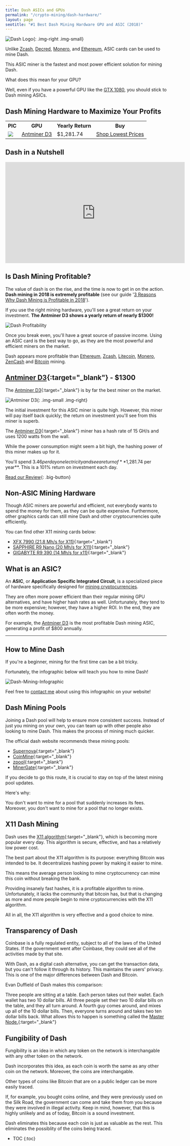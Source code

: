 ```yaml
---
title: Dash ASICs and GPUs    
permalink: "/crypto-mining/dash-hardware/"
layout: page
seotitle: "#1 Best Dash Mining Hardware GPU and ASIC (2018)" 
--- 
```

![Dash Logo](/img/cryptocurrency/dash.png){: .img-right .img-small}



Unlike [Zcash](/crypto-mining/zcash-hardware/), [Decred](/crypto-mining/decred-hardware/), [Monero](/crypto-mining/monero-hardware/), and [Ethereum](/crypto-mining/ethereum-hardware/), ASIC cards can be used to mine Dash. 

This ASIC miner is the fastest and most power efficient solution for mining Dash.

What does this mean for your GPU?

Well, even if you have a powerful GPU like the [GTX 1080](/crypto-mining/gtx-1080-review/), you should stick to Dash mining ASICs.

## Dash Mining Hardware to Maximize Your Profits 

<table class="basic-table" align="center">
	<tr>
		<th>PIC</th>
		<th>GPU</th>
		<th>Yearly Return</th>
		<th>Buy</th>
	</tr>
	<tr>
		<td><a href="/crypto-mining/dash-hardware/antminer-d3-review/"><img class="table-image" src="/img/cryptocurrency/antminer-d3.png" /> </a></td>
		<td><a href="/crypto-mining/dash-hardware/antminer-d3-review/">Antminer D3</a></td>
		<td>$1,281.74</td>
		<td><a target="_blank" class="big-button" href="http://rover.ebay.com/rover/1/711-53200-19255-0/1?icep_ff3=9&pub=5575177097&toolid=10001&campid=5338112809&customid=&icep_uq=antminer+d3&icep_sellerId=&icep_ex_kw=&icep_sortBy=12&icep_catId=&icep_minPrice=&icep_maxPrice=&ipn=psmain&icep_vectorid=229466&kwid=902099&mtid=824&kw=lg">Shop Lowest Prices</a></td>
	</tr>
</table>

## Dash in a Nutshell

<div class="vid-container">

<iframe width="560" height="315" src="https://www.youtube.com/embed/tfKjKPPmFb0?rel=0" frameborder="0" allowfullscreen></iframe>

</div>

## Is Dash Mining Profitable? 

The value of dash is on the rise, and the time is now to get in on the action. **Dash mining in 2018 is extremely profitable** (see our guide '[3 Reasons Why Dash Mining is Profitable in 2018](/crypto-mining/dash-mining-profitability/)').

If you use the right mining hardware, you'll see a great return on your investment. **The Antminer D3 shows a yearly return of nearly $1300!** 

![Dash Profitability](/img/cryptocurrency/dash-profit.png)

Once you break even, you'll have a great source of passive income. Using an ASIC card is the best way to go, as they are the most powerful and efficient miners on the market.

Dash appears more profitable than [Ethereum](/crypto-mining/ethereum-hardware/), [Zcash](/crypto-mining/zcash-hardware/), [Litecoin](/crypto-mining/litecoin-harware/), [Monero](/crypto-mining/monero-hardware/), [ZenCash](/crypto-mining/zencash-hardware/) and [Bitcoin](/crypto-mining/bitcoin-hardware/) mining.

## [Antminer D3](http://rover.ebay.com/rover/1/711-53200-19255-0/1?icep_ff3=9&pub=5575177097&toolid=10001&campid=5338112809&customid=&icep_uq=antminer+d3&icep_sellerId=&icep_ex_kw=&icep_sortBy=12&icep_catId=&icep_minPrice=&icep_maxPrice=&ipn=psmain&icep_vectorid=229466&kwid=902099&mtid=824&kw=lg){:target="_blank"} - $1300

The [Antminer D3](http://rover.ebay.com/rover/1/711-53200-19255-0/1?icep_ff3=9&pub=5575177097&toolid=10001&campid=5338112809&customid=&icep_uq=antminer+d3&icep_sellerId=&icep_ex_kw=&icep_sortBy=12&icep_catId=&icep_minPrice=&icep_maxPrice=&ipn=psmain&icep_vectorid=229466&kwid=902099&mtid=824&kw=lg){:target="_blank"} is by far the best miner on the market.

![Antminer D3](/img/cryptocurrency/antminer-d3.png){: .img-small .img-right}

The initial investment for this ASIC miner is quite high. However, this miner will pay itself back quickly; the return on investment you'll see from this miner is superb. 

The [Antminer D3](http://rover.ebay.com/rover/1/711-53200-19255-0/1?icep_ff3=9&pub=5575177097&toolid=10001&campid=5338112809&customid=&icep_uq=antminer+d3&icep_sellerId=&icep_ex_kw=&icep_sortBy=12&icep_catId=&icep_minPrice=&icep_maxPrice=&ipn=psmain&icep_vectorid=229466&kwid=902099&mtid=824&kw=lg){:target="_blank"} miner has a hash rate of 15 GH/s and uses 1200 watts from the wall. 

While the power consumption might seem a bit high, the hashing power of this miner makes up for it. 

You'll spend $3.46 per day on electricity and see a return of **$1,281.74 per year**. This is a 101% return on investment each day.  

[Read our Review](/crypto-mining/dash-hardware/antminer-d3-review/){: .big-button}

## Non-ASIC Mining Hardware 

Though ASIC miners are powerful and efficient, not everybody wants to spend the money for them, as they can be quite expensive. Furthermore, other graphics cards can still mine Dash and other cryptocurrencies quite efficiently. 

You can find other X11 mining cards below: 

* [XFX 7990 (21.8 Mh/s for X11)](https://www.amazon.com/gp/product/B00HGLNOHW/ref=as_li_tl?ie=UTF8&camp=1789&creative=9325&creativeASIN=B00HGLNOHW&linkCode=as2&tag=cryptocurrency06-20&linkId=d63949615ea948e49a2b3bd223d34998){:target="_blank"}
* [SAPPHIRE R9 Nano (20 Mh/s for X11)](https://www.amazon.com/gp/product/B015121DMA/ref=as_li_tl?ie=UTF8&camp=1789&creative=9325&creativeASIN=B015121DMA&linkCode=as2&tag=cryptocurrency06-20&linkId=353099044be8d6cf91a42e810e5ba223){:target="_blank"}
* [GIGABYTE R9 390 (14 Mh/s for x11)](https://www.amazon.com/gp/product/B00ZU48KFI/ref=as_li_tl?ie=UTF8&camp=1789&creative=9325&creativeASIN=B00ZU48KFI&linkCode=as2&tag=cryptocurrency06-20&linkId=81de325a93a9def050f74f853181e035){:target="_blank"}

## What is an ASIC?

An **ASIC**, or **Application Specific Integrated Circuit**, is a specialized piece of hardware specifically designed for [mining cryptocurrencies](/crypto-mining/). 

They are often more power efficient than their regular mining GPU alternatives, and have higher hash rates as well. Unfortunately, they tend to be more expensive; however, they have a higher ROI. In the end, they are often worth the money.

For example, the [Antminer D3](/crypto-mining/dash-hardware/antminer-d3-review/) is the most profitable Dash mining ASIC, generating a profit of $800 annually.  

---

## How to Mine Dash 

If you're a beginner, mining for the first time can be a bit tricky. 

Fortunately, the infographic below will teach you how to mine Dash!

![Dash-Mining-Infographic](/img/infographic/dash-mining-infographic.png)

Feel free to [contact me](/contact/) about using this infographic on your website!

## Dash Mining Pools 

Joining a Dash pool will help to ensure more consistent success. Instead of just you mining on your own, you can team up with other people also looking to mine Dash. This makes the process of mining much quicker. 

The official dash website recommends these mining pools: 

* [Supernova](https://dash.suprnova.cc/){:target="_blank"}
* [CoinMine](https://www2.coinmine.pl/dash/){:target="_blank"}
* [zpool](http://www.zpool.ca/){:target="_blank"}
* [MinerGate](https://minergate.com/){:target="_blank"}

If you decide to go this route, it is crucial to stay on top of the latest mining pool updates.  

Here's why: 

You don't want to mine for a pool that suddenly increases its fees. Moreover, you don't want to mine for a pool that no longer exists. 

## X11 Dash Mining 

Dash uses the [X11 algorithm](https://www.cryptocoinsnews.com/pros-cons-x11-algorithm/){:target="_blank"}, which is becoming more popular every day. This algorithm is secure, effective, and has a relatively low power cost. 

The best part about the X11 algorithm is its purpose: everything Bitcoin was intended to be. It decentralizes hashing power by making it easier to mine. 

This means the average person looking to mine cryptocurrency can mine this coin without breaking the bank. 

Providing insanely fast hashes, it is a profitable algorithm to mine. Unfortunately, it lacks the community that bitcoin has, but that is changing as more and more people begin to mine cryptocurrencies with the X11 algorithm. 

All in all, the X11 algorithm is very effective and a good choice to mine. 

## Transparency of Dash 

Coinbase is a fully regulated entity, subject to all of the laws of the United States. If the government went after Coinbase, they could see all of the activities made by that site. 

With Dash, as a digital cash alternative, you can get the transaction data, but you can't follow it through its history. This maintains the users' privacy. This is one of the major differences between Dash and Bitcoin. 

Evan Duffield of Dash makes this comparison: 

Three people are sitting at a table. Each person takes out their wallet. Each wallet has two 10 dollar bills. All three people set their two 10 dollar bills on the table, and they all turn around. A fourth guy comes around, and mixes up all of the 10 dollar bills. Then, everyone turns around and takes two ten dollar bills back. What allows this to happen is something called the [Master Node.](http://dashmasternode.org/what-is-a-masternode/){:target="_blank"} 

## Fungibility of Dash 

Fungibility is an idea in which any token on the network is interchangable with any other token on the network. 

Dash incorporates this idea, as each coin is worth the same as any other coin on the network. Moreover, the coins are interchangable. 

Other types of coins like Bitcoin that are on a public ledger can be more easily traced. 

If, for example, you bought coins online, and they were previously used on the Silk Road, the government can come and take them from you because they were involved in illegal activity. Keep in mind, however, that this is highly unlikely and as of today, Bitcoin is a sound investment. 

Dash eliminates this because each coin is just as valuable as the rest. This eliminates the possiblity of the coins being traced. 

* TOC
{:toc}